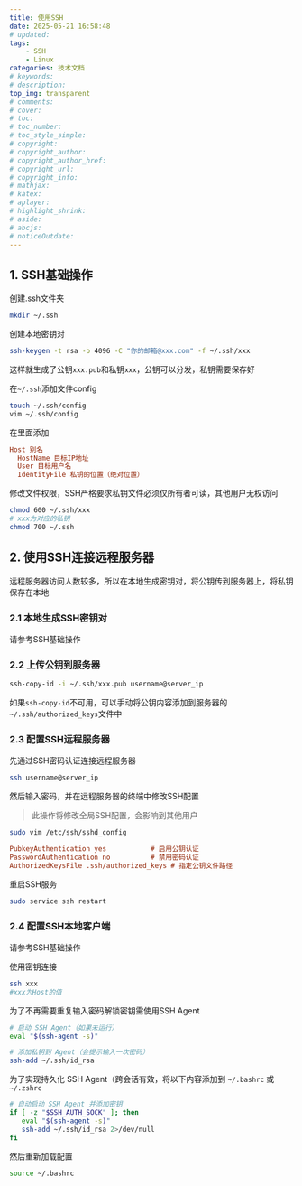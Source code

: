 ```yaml
---
title: 使用SSH
date: 2025-05-21 16:58:48
# updated:
tags:
    - SSH
    - Linux
categories: 技术文档
# keywords:
# description:
top_img: transparent
# comments:
# cover:
# toc:
# toc_number:
# toc_style_simple:
# copyright:
# copyright_author:
# copyright_author_href:
# copyright_url:
# copyright_info:
# mathjax:
# katex:
# aplayer:
# highlight_shrink:
# aside:
# abcjs:
# noticeOutdate:
---
```


## 1. SSH基础操作

创建.ssh文件夹

```bash
mkdir ~/.ssh
```

创建本地密钥对

```bash
ssh-keygen -t rsa -b 4096 -C "你的邮箱@xxx.com" -f ~/.ssh/xxx
```

这样就生成了公钥`xxx.pub`和私钥`xxx`，公钥可以分发，私钥需要保存好

在`~/.ssh`添加文件config

```bash
touch ~/.ssh/config
vim ~/.ssh/config
```

在里面添加

```ini
Host 别名
  HostName 目标IP地址
  User 目标用户名
  IdentityFile 私钥的位置（绝对位置）
```

修改文件权限，SSH严格要求私钥文件必须仅所有者可读，其他用户无权访问

```bash
chmod 600 ~/.ssh/xxx 
# xxx为对应的私钥
chmod 700 ~/.ssh
```

## 2. 使用SSH连接远程服务器

远程服务器访问人数较多，所以在本地生成密钥对，将公钥传到服务器上，将私钥保存在本地

### 2.1 本地生成SSH密钥对

请参考SSH基础操作

### 2.2 上传公钥到服务器

```bash
ssh-copy-id -i ~/.ssh/xxx.pub username@server_ip
```

如果`ssh-copy-id`不可用，可以手动将公钥内容添加到服务器的`~/.ssh/authorized_keys`文件中

### 2.3 配置SSH远程服务器

先通过SSH密码认证连接远程服务器

```bash
ssh username@server_ip
```

然后输入密码，并在远程服务器的终端中修改SSH配置

> 此操作将修改全局SSH配置，会影响到其他用户

```bash
sudo vim /etc/ssh/sshd_config
```

```ini
PubkeyAuthentication yes           # 启用公钥认证
PasswordAuthentication no          # 禁用密码认证
AuthorizedKeysFile .ssh/authorized_keys # 指定公钥文件路径
```

重启SSH服务

```bash
sudo service ssh restart
```

### 2.4 配置SSH本地客户端

请参考SSH基础操作

使用密钥连接

```bash
ssh xxx
#xxx为Host的值
```

为了不再需要重复输入密码解锁密钥需使用SSH Agent

```bash
# 启动 SSH Agent（如果未运行）
eval "$(ssh-agent -s)"

# 添加私钥到 Agent（会提示输入一次密码）
ssh-add ~/.ssh/id_rsa
```

为了实现持久化 SSH Agent（跨会话有效​，将以下内容添加到 `~/.bashrc` 或 `~/.zshrc`

```bash
# 自动启动 SSH Agent 并添加密钥
if [ -z "$SSH_AUTH_SOCK" ]; then
   eval "$(ssh-agent -s)"
   ssh-add ~/.ssh/id_rsa 2>/dev/null
fi
```

然后重新加载配置

```bash
source ~/.bashrc
```
